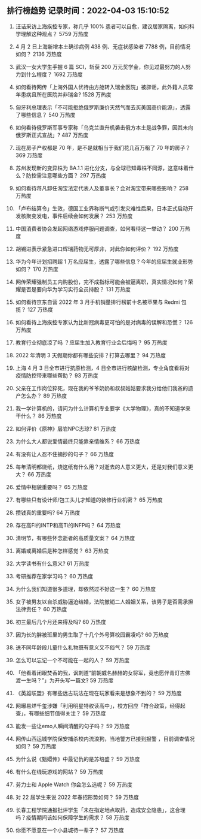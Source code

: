 
## 排行榜趋势 记录时间：2022-04-03 15:10:52
  
  1. 汪诘采访上海疾控专家，称几乎 100% 患者可以自愈，建议居家隔离，如何科学理解这种观点？ 5759 万热度
    
  2. 4 月 2 日上海新增本土确诊病例 438 例、无症状感染者 7788 例，目前情况如何？ 2136 万热度
    
  3. 武汉一女大学生手握 6 篇 SCI，斩获 200 万元奖学金，你见过最努力的人努力到什么程度？ 1692 万热度
    
  4. 如何看待网传「上海外国人优待由方舱转入瑞金医院」被辟谣，此外籍人员常年患病且所在医院并非瑞金? 1528 万热度
    
  5. 匈牙利总理表示「不可能拒绝俄罗斯廉价天然气而去买美国高价能源」，透露了哪些信息？ 540 万热度
    
  6. 如何看待俄罗斯军事专家称「乌克兰直升机袭击俄方本土是战争罪，因其未向俄罗斯正式宣战」? 487 万热度
    
  7. 现在房子产权都是 70 年，是不是就相当于我们花几百万租了 70 年的房子？ 369 万热度
    
  8. 苏州发现新的变异株为 BA.1.1 进化分支，与全球已知毒株不同源，这意味着什么？防控需注意哪些方面？ 297 万热度
    
  9. 如何看待蒋凡卸任淘宝法定代表人及董事长？会对淘宝带来哪些影响？ 258 万热度
    
  10. 「卢布结算令」生效，德国工业界称断气或引发灾难性后果，日本正式启动开发核聚变发电，事件后续会如何发展？ 253 万热度
    
  11. 中国消费者协会发起网络游戏停服问题调查，如何看待这一举动？ 200 万热度
    
  12. 胡锡进表示紧急进口辉瑞药物无可厚非，对此你如何评价？ 192 万热度
    
  13. 华为今年计划招聘超 1 万名应届生，透露了哪些信息？今年的应届生就业形势如何？ 170 万热度
    
  14. 网传荣耀强制员工内购股份，完不成指标可能会被逼离职，真实情况如何？荣耀是否是要向华为学习实行全员持股？ 131 万热度
    
  15. 如何看待京东自营 2022 年 3 月手机销量排行榜前十名被苹果与 Redmi 包揽？ 127 万热度
    
  16. 如何看待上海疾控专家认为比新冠病毒更可怕的是对病毒的误解和恐慌？ 126 万热度
    
  17. 教育行业彻底凉了吗 ？应届生加入教育行业会后悔吗？ 95 万热度
    
  18. 2022 年清明 3 天假期你都有哪些安排？打算去哪里？ 94 万热度
    
  19. 上海 4 月 3 日全市进行抗原检测，4 日全市进行核酸检测，专业角度看将对疫情防控带来哪些帮助？ 93 万热度
    
  20. 父亲在工作岗位猝死，现在我的爷爷奶奶和叔叔姑姑要求我分给他们我爸的遗产怎么办？ 89 万热度
    
  21. 我一学计算机的，请问为什么计算机专业要学《大学物理》，真的不知道学来干什么？ 86 万热度
    
  22. 如何评价《原神》层岩NPC志琼? 81 万热度
    
  23. 为什么大人都说爱情最终只能靠亲情维系？ 66 万热度
    
  24. 有没有让人忍不住摘抄的句子？ 66 万热度
    
  25. 每年清明都烧纸，烧这纸有什么用？对逝去的人意义更大，还是对我们意义更大？ 66 万热度
    
  26. 爱情中相貌重要吗？ 65 万热度
    
  27. 有哪些只有设计师/包工头儿才知道的装修行业机密？ 65 万热度
    
  28. 攒钱真的重要吗? 64 万热度
    
  29. 存在高Fi的INTP和高Ti的INFP吗？ 64 万热度
    
  30. 清明节，有哪些怀念逝者的高质量文案？ 64 万热度
    
  31. 离婚或离婚后是种怎样感觉？ 63 万热度
    
  32. 大学读书有什么意义? 61 万热度
    
  33. 考研推荐在家学习吗？ 60 万热度
    
  34. 为什么我们知道很多道理，却依然过不好这一生？ 60 万热度
    
  35. 女子被男友以自杀威胁逼迫结婚，法院撤销二人婚姻关系，该男子是否需承担法律责任？ 60 万热度
    
  36. 初三最后几个月还来得及吗? 60 万热度
    
  37. 因为长的胖被班里的男生取了十几个外号算校园霸凌吗? 60 万热度
    
  38. 送不同年龄段儿童什么礼物既有意义又不俗气？ 59 万热度
    
  39. 怎么可以忘记一个不可能在一起的人？ 59 万热度
    
  40. 「他看着闭眼焚香的我，讽刺道“前朝威名赫赫的女将军，竟也愿伴青灯古佛渡一生吗？”」为开头写一篇文? 59 万热度
    
  41. 《英雄联盟》有哪些远古玩法在现在玩家看来是想象不到的？ 59 万热度
    
  42. 网曝易烊千玺涉嫌「利用明星特权读高中」，校方回应「符合政策，经得起查」，有哪些细节值得关注？ 59 万热度
    
  43. 能发一些让emo人瞬间清醒的句子吗？ 59 万热度
    
  44. 网传山西运城学院保安捕杀校内流浪狗，当地警方已接到报警 ，目前调查情况如何？ 59 万热度
    
  45. 为什么说《甄嬛传》中最记仇的是苏培盛？ 59 万热度
    
  46. 有什么在线玩游戏的网站？ 59 万热度
    
  47. 劳力士和 Apple Watch 你会怎么选呢？ 59 万热度
    
  48. 对 22 届学生来说 2022 年春招形势如何？ 59 万热度
    
  49. 长春工程学院通报批评学生「未在指定地点取药，造成安全隐患」，这合理吗？疫情期间该如何保障学生的需求？ 58 万热度
    
  50. 你愿不愿意在一个小县城待一辈子？ 57 万热度
    